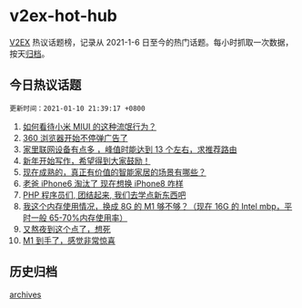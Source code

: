 # v2ex-hot-hub

[V2EX](https://www.v2ex.com/) 热议话题榜，记录从 2021-1-6 日至今的热门话题。每小时抓取一次数据，按天[归档](./archives)。

## 今日热议话题

`更新时间：2021-01-10 21:39:17 +0800`

1. [如何看待小米 MIUI 的这种流氓行为？](https://www.v2ex.com/t/743466)
1. [360 浏览器开始不停弹广告了](https://www.v2ex.com/t/743487)
1. [家里联网设备有点多 ，峰值时能达到 13 个左右，求推荐路由](https://www.v2ex.com/t/743514)
1. [新年开始写作，希望得到大家鼓励！](https://www.v2ex.com/t/743484)
1. [现在成熟的，真正有价值的智能家居的场景有哪些？](https://www.v2ex.com/t/743447)
1. [老爸 iPhone6 淘汰了 现在想换 iPhone8 咋样](https://www.v2ex.com/t/743490)
1. [PHP 程序员们, 团结起来, 我们去学点新东西吧](https://www.v2ex.com/t/743513)
1. [我这个内存使用情况，换成 8G 的 M1 够不够？（现在 16G 的 Intel mbp，平时一般 65-70%内存使用率）](https://www.v2ex.com/t/743470)
1. [又熬夜到这个点了，想死](https://www.v2ex.com/t/743458)
1. [M1 到手了，感觉非常惊喜](https://www.v2ex.com/t/743507)

## 历史归档

[archives](./archives)
